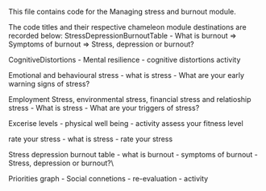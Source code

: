 This file contains code for the Managing stress and burnout module.

The code titles and their respective chameleon module destinations are recorded below:
  StressDepressionBurnoutTable - What is burnout => Symptoms of burnout => Stress, depression or burnout?

  CognitiveDistortions - Mental resilience - cognitive distortions activity

  Emotional and behavioural stress - what is stress - What are your early warning signs of stress?

  Employment Stress, environmental stress, financial stress and relatioship stress - What is stress - What are your triggers of stress?

  Excerise levels - physical well being - activity assess your fitness level

  rate your stress - what is stress - rate your stress

  Stress depression burnout table - what is burnout - symptoms of burnout - Stress, depression or burnout?\
  
  Priorities graph - Social connetions - re-evaluation - activity
